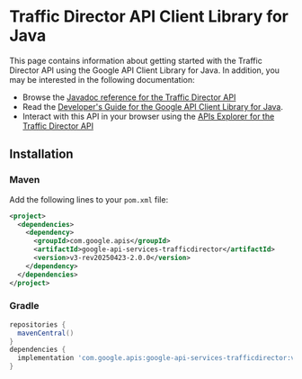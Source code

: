 # Traffic Director API Client Library for Java



This page contains information about getting started with the Traffic Director API
using the Google API Client Library for Java. In addition, you may be interested
in the following documentation:

* Browse the [Javadoc reference for the Traffic Director API][javadoc]
* Read the [Developer's Guide for the Google API Client Library for Java][google-api-client].
* Interact with this API in your browser using the [APIs Explorer for the Traffic Director API][api-explorer]

## Installation

### Maven

Add the following lines to your `pom.xml` file:

```xml
<project>
  <dependencies>
    <dependency>
      <groupId>com.google.apis</groupId>
      <artifactId>google-api-services-trafficdirector</artifactId>
      <version>v3-rev20250423-2.0.0</version>
    </dependency>
  </dependencies>
</project>
```

### Gradle

```gradle
repositories {
  mavenCentral()
}
dependencies {
  implementation 'com.google.apis:google-api-services-trafficdirector:v3-rev20250423-2.0.0'
}
```

[javadoc]: https://googleapis.dev/java/google-api-services-trafficdirector/latest/index.html
[google-api-client]: https://github.com/googleapis/google-api-java-client/
[api-explorer]: https://developers.google.com/apis-explorer/#p/trafficdirector/v1/
